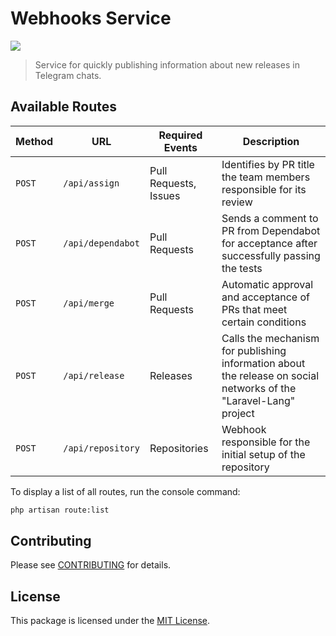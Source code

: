 # Webhooks Service

![](https://preview.dragon-code.pro/laravel-lang/webhooks-service.svg?brand=laravel)

> Service for quickly publishing information about new releases in Telegram chats.

## Available Routes

| Method | URL               | Required Events       | Description                                                                                                       |
|--------|-------------------|-----------------------|-------------------------------------------------------------------------------------------------------------------|
| `POST` | `/api/assign`     | Pull Requests, Issues | Identifies by PR title the team members responsible for its review                                                |
| `POST` | `/api/dependabot` | Pull Requests         | Sends a comment to PR from Dependabot for acceptance after successfully passing the tests                         |
| `POST` | `/api/merge`      | Pull Requests         | Automatic approval and acceptance of PRs that meet certain conditions                                             |
| `POST` | `/api/release`    | Releases              | Calls the mechanism for publishing information about the release on social networks of the "Laravel-Lang" project |
| `POST` | `/api/repository` | Repositories          | Webhook responsible for the initial setup of the repository                                                       |

To display a list of all routes, run the console command:

```Bash
php artisan route:list
```

## Contributing

Please see [CONTRIBUTING](https://laravel-lang.com/contributions.html) for details.

## License

This package is licensed under the [MIT License](https://laravel-lang.com/license.html).

